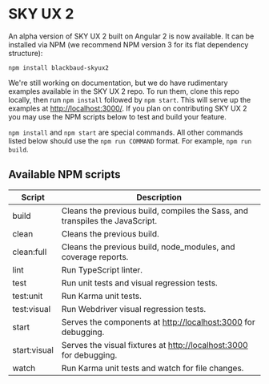 # SKY UX 2

An alpha version of SKY UX 2 built on Angular 2 is now available.  It can be installed via NPM (we recommend NPM version 3 for its flat dependency structure):

`npm install blackbaud-skyux2`

We're still working on documentation, but we do have rudimentary examples available in the SKY UX 2 repo.  To run them, clone this repo locally, then run `npm install` followed by `npm start`.  This will serve up the examples at [http://localhost:3000/](http://localhost:3000/).  If you plan on contributing SKY UX 2 you may use the NPM scripts below to test and build your feature.

`npm install` and `npm start` are special commands.  All other commands listed below should use the `npm run COMMAND` format.  For example, `npm run build`.

## Available NPM scripts

Script      | Description
----------- | -----------
build       | Cleans the previous build, compiles the Sass, and transpiles the JavaScript.
clean       | Cleans the previous build.
clean:full  | Cleans the previous build, node_modules, and coverage reports.
lint        | Run TypeScript linter.
test        | Run unit tests and visual regression tests.
test:unit   | Run Karma unit tests.
test:visual | Run Webdriver visual regression tests.
start       | Serves the components at [http://localhost:3000](http://localhost:3000) for debugging.
start:visual| Serves the visual fixtures at [http://localhost:3000](http://localhost:3000) for debugging.
watch       | Run Karma unit tests and watch for file changes.
